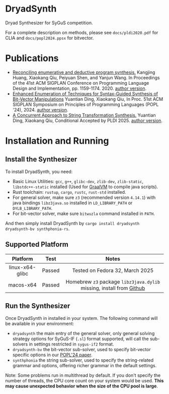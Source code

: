 # DryadSynth

Dryad Synthesizer for SyGuS competition.

For a complete description on methods, please see `docs/pldi2020.pdf` for CLIA and `docs/popl2024.ppsx` for bitvector.

# Publications

- [Reconciling enumerative and deductive program synthesis.](https://dl.acm.org/doi/abs/10.1145/3385412.3386027) Kangjing Huang, Xiaokang Qiu, Peiyuan Shen, and Yanjun Wang. In Proceedings of the 41st ACM SIGPLAN Conference on Programming Language Design and Implementation, pp. 1159-1174. 2020. [author version](https://github.com/purdue-cap/DryadSynth/blob/master/docs/pldi2020.pdf).
- [Enhanced Enumeration of Techniques for Syntax-Guided Synthesis of Bit-Vector Manipulations](https://dl.acm.org/doi/10.1145/3632913) Yuantian Ding, Xiaokang Qiu, In Proc. 51st ACM SIGPLAN Symposium on Principles of Programming Languages (POPL '24), 2024. [author version](https://github.com/purdue-cap/DryadSynth/blob/master/docs/popl2024.pdf).
- [A Concurrent Approach to String Transformation Synthesis.](https://yuantianding.github.io/uploads/PLDI_2025.pdf) Yuantian Ding, Xiaokang Qiu, Conditional Accepted by PLDI 2025. [author version](https://yuantianding.github.io/uploads/PLDI_2025.pdf).

# Installation and Running

## Install the Synthesizer

To install DryadSynth, you need:

- Basic Linux Utilities: `gcc`, `g++`, `glibc-dev`, `zlib-dev`, `zlib-static`, `libstdc++-static` installed (Used for [GraalVM](https://www.graalvm.org/latest/getting-started/linux/) to compile java scripts).
- Rust toolchain: `rustup`, `cargo`, `rustc`, `rust-std` installed.
- For general solver, make sure `z3` (recommended version `4.14.1`) with java bindings `libz3java.so` installed in `LD_LIBRARY_PATH` or `DYLB_LIBRARY_PATH`.
- For bit-vector solver, make sure `bitwuzla` command installed in `PATH`.

And then simply install DryadSynth by `cargo install dryadsynth dryadsynth-bv synthphonia-rs`. 

## Supported Platform

| Platform       | Test  | Notes                                                                                                                                        |
| :------:       | :--:  | :----:                                                                                                                                       |
| linux-x64-glibc| Passed| Tested on Fedora 32, March 2025                                                                                                              |
| macos-x64      | Passed| Homebrew `z3` package `libz3java.dylib` missing, install from [Github](https://github.com/Z3Prover/z3/releases/tag/z3-4.14.1) |

## Run the Synthesizer

Once DryadSynth in installed in your system. The following command will be available in your environment:

* `dryadsynth` the main entry of the general solver, only general solving strategy options for SyGuS-IF (`.sl`) format supported, will call the sub-solvers in settings restricted in `sygus-if2` format.
* `dryadsynth-bv` the bit-vector sub-solver, used to specify bit-vector specific options in our [POPL'24 paper](https://github.com/purdue-cap/DryadSynth/blob/master/docs/popl2024.pdf).
* `synthphonia` the string sub-solver, used to specify the string-related grammar and options, offering richer grammar in the default settings.

Note: Some problems run in multithread by default. If you don't specify the number of threads, the CPU core count on your system would be used. **This may cause unexpected behavior when the size of the CPU pool is large**.

